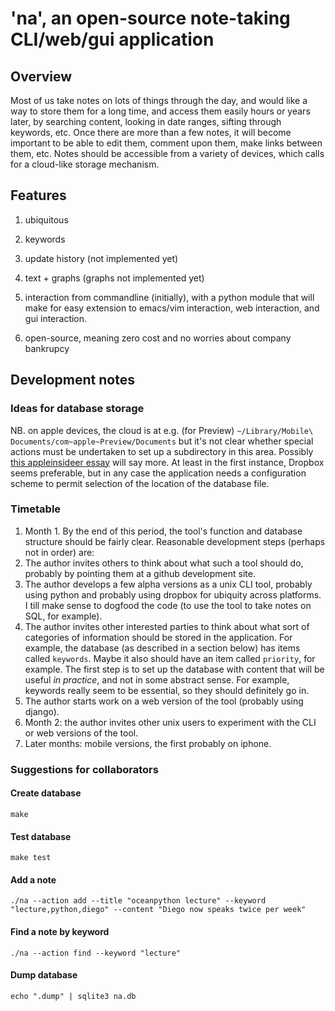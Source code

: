 # 'na', an open-source note-taking CLI/web/gui application

## Overview

Most of us take notes on lots of things through the day, and would like a way
to store them for a long time, and access them easily hours or years later, by
searching content, looking in date ranges, sifting through keywords, etc.  Once
there are more than a few notes, it will become important to be able to edit
them, comment upon them, make links between them, etc.  Notes should be
accessible from a variety of devices, which calls for a cloud-like storage
mechanism.



## Features

1. ubiquitous

2. keywords 

3. update history (not implemented yet)

4. text + graphs (graphs not implemented yet)

5. interaction from commandline (initially), with a python module that will
   make for easy extension to emacs/vim interaction, web interaction, and gui
interaction.

6. open-source, meaning zero cost and no worries about company bankrupcy



## Development notes

### Ideas for database storage

NB. on apple devices, the cloud is at e.g. (for Preview) ``~/Library/Mobile\
Documents/com~apple~Preview/Documents`` but it's not clear whether special
actions must be undertaken to set up a subdirectory in this area.  Possibly
[this appleinsideer
essay](http://appleinsider.com/articles/11/11/02/hidden_drop_box_feature_in_mac_os_x_lion_lets_you_sync_files_across_macs)
will say more.  At least in the first instance, Dropbox seems preferable, but
in any case the application needs a configuration scheme to permit selection of
the location of the database file.


### Timetable

1. Month 1.  By the end of this period, the tool's function and database
   structure should be fairly clear.  Reasonable development steps (perhaps not
in order) are:
  1. The author invites others to think about what such a tool should do,
probably by pointing them at a github development site.
  2. The author develops a few alpha versions as a unix CLI tool, probably
using python and probably using dropbox for ubiquity across platforms.  I till
make sense to dogfood the code (to use the tool to take notes on SQL, for
example).
  3. The author invites other interested parties to think about what sort of
categories of information should be stored in the application.  For example,
the database (as described in a section below) has items called ``keywords``.
Maybe it also should have an item called ``priority``, for example.  The first
step is to set up the database with content that will be useful *in practice*,
and not in some abstract sense.  For example, keywords really seem to be essential,
so they should definitely go in.
  4. The author starts work on a web version of the tool (probably using django).
2. Month 2: the author invites other unix users to experiment with the CLI or
   web versions of the tool.
3. Later months: mobile versions, the first probably on iphone.


### Suggestions for collaborators

#### Create database

    make


#### Test database

    make test

#### Add a note

    ./na --action add --title "oceanpython lecture" --keyword "lecture,python,diego" --content "Diego now speaks twice per week"

#### Find a note by keyword

    ./na --action find --keyword "lecture"

#### Dump database

    echo ".dump" | sqlite3 na.db



